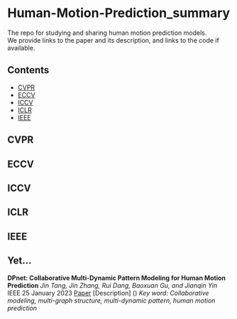 # Human-Motion-Prediction_summary
The repo for studying and sharing human motion prediction models. \
We provide links to the paper and its description, and links to the code if available.

## Contents
- [CVPR](#CVPR)
- [ECCV](#ECCV)
- [ICCV](#ICCV)
- [ICLR](#ICLR)
- [IEEE](#IEEE)

## CVPR

## ECCV

## ICCV

## ICLR

## IEEE

## Yet...
**DPnet: Collaborative Multi-Dynamic Pattern Modeling for Human Motion Prediction**
*Jin Tang, Jin Zhang, Rui Dang, Baoxuan Gu, and Jianqin Yin*
IEEE 25 January 2023 [Paper](https://ieeexplore.ieee.org/document/10025861) [Description] ()
*Key word: Collaborative modeling, multi-graph structure, multi-dynamic pattern, human motion prediction*